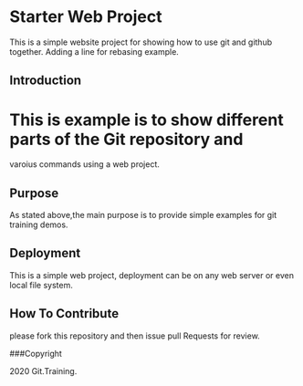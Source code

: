 # Starter Web Project

This is a simple website project for showing how to use git and
github together. Adding a line for rebasing example.

## Introduction

# This is example is to show different parts of the Git repository and 
varoius commands using a web project.

## Purpose

As stated above,the main purpose is to
provide simple examples for git training
demos.

## Deployment

This is a simple web project, deployment
can be on any web server or even local
file system.

## How To Contribute

please fork this repository and then issue pull Requests for review.

###Copyright

2020 Git.Training.